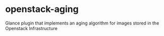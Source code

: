 # openstack-aging

Glance plugin that implements an aging algorithm for images stored in the Openstack Infrastructure